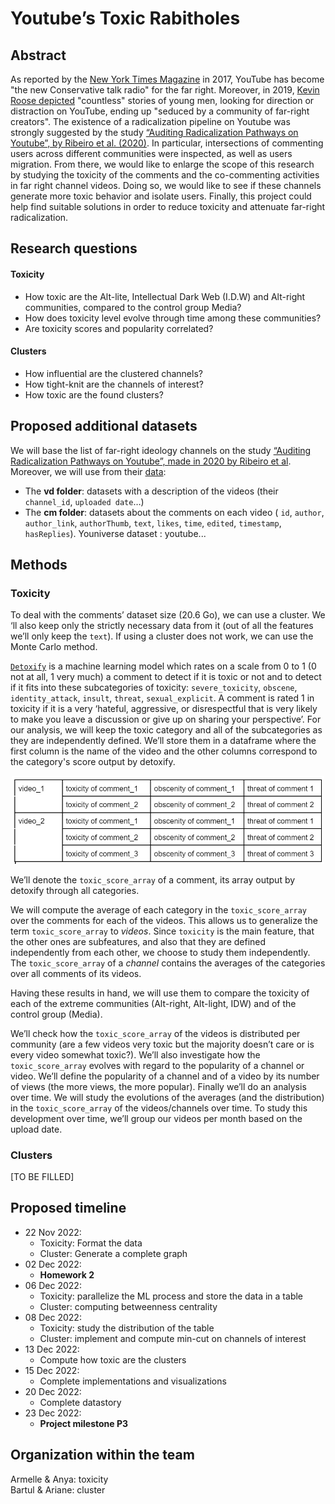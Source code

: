 # Youtube’s Toxic Rabitholes

## Abstract

As reported by the [New York Times Magazine](https://www.nytimes.com/2017/08/03/magazine/for-the-new-far-right-youtube-has-become-the-new-talk-radio.html) in 2017, YouTube has become "the new Conservative talk radio" for the far right. Moreover, in 2019, [Kevin Roose depicted](https://www.nytimes.com/interactive/2019/06/08/technology/youtube-radical.html) "countless" stories of young men, looking for direction or distraction on YouTube, ending up "seduced by a community of far-right creators". The existence of a radicalization pipeline on Youtube was strongly suggested by the study [“Auditing Radicalization Pathways on Youtube”, by Ribeiro et al. (2020)](https://dlab.epfl.ch/people/west/pub/HortaRibeiro-Ottoni-West-Almeida-Meira_FAT-20.pdf). In particular, intersections of commenting users across different communities were inspected, as well as users migration. From there, we would like to enlarge the scope of this research by studying the toxicity of the comments and the co-commenting activities in far right channel videos. Doing so, we would like to see if these channels generate more toxic behavior and isolate users. Finally, this project could help find suitable solutions in order to reduce toxicity and attenuate far-right radicalization.

## Research questions
#### Toxicity
- How toxic are the Alt-lite, Intellectual Dark Web (I.D.W) and Alt-right communities, compared to the control group Media?
- How does toxicity level evolve through time among these communities?
- Are toxicity scores and popularity correlated?
#### Clusters
- How influential are the clustered channels?
- How tight-knit are the channels of interest?
- How toxic are the found clusters?
    
## Proposed additional datasets 
We will base the list of far-right ideology channels on the study [“Auditing Radicalization Pathways on Youtube”, made in 2020 by Ribeiro et al](https://dlab.epfl.ch/people/west/pub/HortaRibeiro-Ottoni-West-Almeida-Meira_FAT-20.pdf). Moreover, we will use from their [data](https://drive.google.com/drive/folders/10r7nMK0-LAIfZws_jk2IpNdsWcrm-oOg?usp=share_link):
- The **vd folder**: datasets with a description of the videos (their `channel_id`, `uploaded date`…) 
- The **cm folder**: datasets about the comments on each video ( `id`, `author`, `author_link`, `authorThumb`, `text`, `likes`, `time`, `edited`, `timestamp`, `hasReplies`).
Youniverse dataset : youtube...

## Methods
### Toxicity
To deal with the comments’ dataset size (20.6 Go), we can use a cluster. We ‘ll also keep only the strictly necessary data from it (out of all the features we’ll only keep the `text`). If using a cluster does not work, we can use the Monte Carlo method.   

[`Detoxify`](https://github.com/unitaryai/detoxify) is a machine learning model which rates on a scale from 0 to 1 (0 not at all, 1 very much) a comment to detect if it is toxic or not and to detect if it fits into these subcategories of toxicity: `severe_toxicity`, `obscene`, `identity_attack`, `insult`, `threat`, `sexual_explicit`. A comment is rated 1 in toxicity if it is a very ‘hateful, aggressive, or disrespectful that is very likely to make you leave a discussion or give up on sharing your perspective’. For our analysis, we will keep the toxic category and all of the subcategories as they are independently defined. We’ll store them in a dataframe where the first column is the name of the video and the other columns correspond to the category's score output by detoxify.

<p align="center">
 <img src="./Figures/table_toxicity.jpg"" alt="Table toxicity" width=500"/>
</p>

We’ll denote the `toxic_score_array` of a comment, its array output by detoxify through all categories.

We will compute the average of each category in the `toxic_score_array` over the comments for each of the videos. This allows us to generalize the term `toxic_score_array` to *videos*. Since `toxicity` is the main feature, that the other ones are subfeatures, and also that they are defined independently from each other, we choose to study them independently. The `toxic_score_array` of a *channel* contains the averages of the categories over all comments of its videos. 

Having these results in hand, we will use them to compare the toxicity of each of the extreme communities (Alt-right, Alt-light, IDW) and of the control group (Media). 

We’ll check how the `toxic_score_array` of the videos is distributed per community (are a few videos very toxic but the majority doesn’t care or is every video somewhat toxic?). We’ll also investigate how the `toxic_score_array` evolves with regard to the popularity of a channel or video. We’ll define the popularity of a channel and of a video by its number of views (the more views, the more popular).
Finally we’ll do an analysis over time. We will study the evolutions of the averages (and the distribution) in the `toxic_score_array` of the videos/channels over time. To study this development over time, we’ll group our videos per month based on the upload date.

### Clusters
[TO BE FILLED]


## Proposed timeline
- 22 Nov 2022: 
    - Toxicity: Format the data 
    - Cluster: Generate a complete graph
- 02 Dec 2022: 
    - **Homework 2**
- 06 Dec 2022: 
    - Toxicity: parallelize the ML process and store the data in a table
    - Cluster: computing betweenness centrality
- 08 Dec 2022:
    - Toxicity: study the distribution of the table
    - Cluster: implement and compute min-cut on channels of interest
- 13 Dec 2022: 
    - Compute how toxic are the clusters
- 15 Dec 2022: 
    - Complete implementations and visualizations
- 20 Dec 2022: 
    - Complete datastory
- 23 Dec 2022: 
    - **Project milestone P3**

## Organization within the team
Armelle & Anya: toxicity  
Bartul & Ariane: cluster
